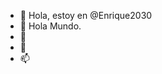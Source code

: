 - 👋 Hola, estoy en @Enrique2030
- 👀 Hola Mundo.
- 🌱 
- 💞️ 
- 📫 

<!---
Enrique2030/Enrique2030 is a ✨ special ✨ repository because its `README.md` (this file) appears on your GitHub profile.
You can click the Preview link to take a look at your changes.
--->
